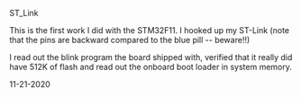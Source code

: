 ST_Link

This is the first work I did with the STM32F11.
I hooked up my ST-Link (note that the pins are backward
compared to the blue pill -- beware!!)

I read out the blink program the board shipped with,
verified that it really did have 512K of flash and
read out the onboard boot loader in system memory.

11-21-2020
